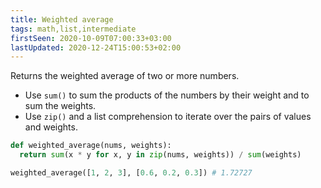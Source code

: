 ```yaml
---
title: Weighted average
tags: math,list,intermediate
firstSeen: 2020-10-09T07:00:33+03:00
lastUpdated: 2020-12-24T15:00:53+02:00
---
```


Returns the weighted average of two or more numbers.

- Use `sum()` to sum the products of the numbers by their weight and to sum the weights.
- Use `zip()` and a list comprehension to iterate over the pairs of values and weights.

```py
def weighted_average(nums, weights):
  return sum(x * y for x, y in zip(nums, weights)) / sum(weights)
```

```py
weighted_average([1, 2, 3], [0.6, 0.2, 0.3]) # 1.72727
```
